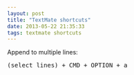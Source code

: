 ```yaml
---
layout: post
title: "TextMate shortcuts"
date: 2013-05-22 21:35:33
tags: textmate shortcuts
---
```


<p>
Append to multiple lines:

<pre>
(select lines) + CMD + OPTION + a
</pre>
</p>
